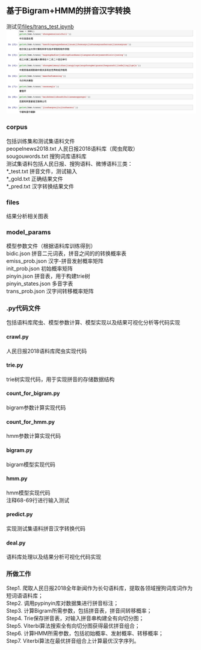 ## 基于Bigram+HMM的拼音汉字转换

测试见[files/trans_test.ipynb](files/trans_test.ipynb)
![](files/test.jpg)

### corpus
包括训练集和测试集语料文件  
peopelnews2018.txt 人民日报2018语料库（爬虫爬取）  
sougouwords.txt 搜狗词库语料库  
测试集语料包括人民日报、搜狗语料、微博语料三类：  
*_test.txt 拼音文件，测试输入  
*_gold.txt 正确结果文件  
*_pred.txt 汉字转换结果文件  

### files
结果分析相关图表

### model_params
模型参数文件（根据语料库训练得到）  
bidic.json 拼音二元词表，拼音之间的的转换概率表  
emiss_prob.json 汉字-拼音发射概率矩阵  
init_prob.json 初始概率矩阵  
pinyin.json 拼音表，用于构建trie树  
pinyin_states.json 多音字表  
trans_prob.json 汉字间转移概率矩阵  

### .py代码文件 
包括语料库爬虫、模型参数计算、模型实现以及结果可视化分析等代码实现  

#### crawl.py
人民日报2018语料库爬虫实现代码  

#### trie.py
trie树实现代码，用于实现拼音的存储数据结构  

#### count_for_bigram.py
bigram参数计算实现代码  

#### count_for_hmm.py
hmm参数计算实现代码  

#### bigram.py
bigram模型实现代码  

#### hmm.py
hmm模型实现代码  
注释68-69行进行输入测试  

#### predict.py
实现测试集语料拼音汉字转换代码

#### deal.py
语料库处理以及结果分析可视化代码实现  

### 所做工作
Step1. 爬取人民日报2018全年新闻作为长句语料库，提取各领域搜狗词库词作为短词语语料库；  
Step2. 调用pypinyin库对数据集进行拼音标注；  
Step3. 计算Bigram所需参数，包括拼音表，拼音间转移概率；  
Step4. Trie保存拼音表，对输入拼音串构建全有向切分图；  
Step5. Viterbi算法搜索全有向切分图获得最优拼音组合；  
Step6. 计算HMM所需参数，包括初始概率、发射概率、转移概率；  
Step7. Viterbi算法在最优拼音组合上计算最优汉字序列。  

